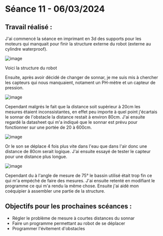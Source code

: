 # **Séance 11 - 06/03/2024**
## Travail réalisé :
J'ai commencé la séance en imprimant en 3d des supports pour les moteurs qui manquait pour finir la structure externe du robot (externe au cylindre waterproof). 

![image](https://github.com/TibaudoRomain/ProjetAR/assets/146826729/5dc6c34f-602b-4669-afc1-a3d6b9ed010e)

Voici la structure du robot 

Ensuite, après avoir décidé de changer de sonnar, je me suis mis à chercher les capteurs qui nous manquaient, notament un PH-mètre et un capteur de pression.

![image](https://github.com/TibaudoRomain/ProjetAR/assets/146826729/bbc2f4ea-23b9-41a6-a3ae-a38b474d7573)

Cependant malgrés le fait que la distance soit supèrieur à 20cm les mesures étaient inconssistantes, en effet peu importe à quel point j'écartais le sonnar de l'obstacle la distance restait à environ 80cm. J'ai ensuite regardé la datasheet qui m'a indiqué que le sonnar est prévu pour fonctionner sur une portée de 20 à 600cm. 

![image](https://github.com/TibaudoRomain/ProjetAR/assets/146826729/b10ae711-92df-4588-b5fc-405eb14d2b63)


Or le son se déplace 4 fois plus vite dans l'eau que dans l'air donc une distance de 80cm serait logique.
J'ai ensuite essayé de tester le capteur pour une distance plus longue. 

![image](https://github.com/TibaudoRomain/ProjetAR/assets/146826729/14af167a-bfdb-43d0-a666-dfacb8b839b0)

Cependant du à l'angle de mesure de 75° le bassin utilisé était trop fin ce qui m'a empéché de faire des mesures. J'ai ensuite retenté en modifiant le programme ce qui m'a rendu la même chose. Ensuite j'ai aidé mon coéquipier à assembler une partie de la structure.

## Objectifs pour les prochaines scéances :
- Régler le problème de mesure à courtes distances du sonnar
- Faire un programme permettant au robot de se déplacer
- Programmer l'évitement d'obstacles
